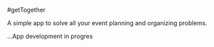 #getTogether

A simple app to solve all your event planning and organizing problems.

...App development in progres
